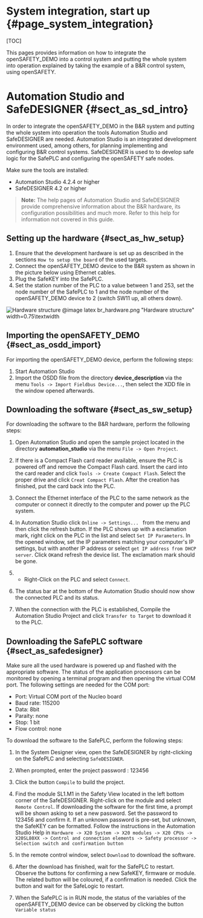 System integration, start up {#page_system_integration}
============

[TOC]

This pages provides information on how to integrate the openSAFETY_DEMO into
a control system and putting the whole system into operation
explained by taking the example of a B&R control system, using openSAFETY.

# Automation Studio and SafeDESIGNER {#sect_as_sd_intro}

In order to integrate the openSAFETY_DEMO in the B&R system and putting the
whole system into operation the tools Automation Studio and SafeDESIGNER are
needed. Automation Studio is an integrated development environment used,
among others, for planning implementing and configuring B&R control systems.
SafeDESIGNER is used to to develop safe logic for the SafePLC and configuring
the openSAFETY safe nodes.

Make sure the tools are installed:
  - Automation Studio 4.2.4 or higher
  - SafeDESIGNER 4.2 or higher


> **Note:** The help pages of Automation Studio and SafeDESIGNER provide
> comprehensive information about the B&R hardware, its configuration
> possibilities and much more. Refer to this help for information not covered
> in this guide.

## Setting up the hardware {#sect_as_hw_setup}

1. Ensure that the development hardware is set up as described in the sections
  `How to setup the board` of the used targets.
2. Connect the openSAFETY_DEMO device to the B&R system as shown in the picture
  below using Ethernet cables.
3. Plug the SafeKEY into the SafePLC.
4. Set the station number of the PLC to a value between 1 and 253,
  set the node number of the SafePLC to 1 and the node number of the
  openSAFETY_DEMO device to 2 (switch SW11 up, all others down).

![Hardware structure](br_hardware.png)
@image latex br_hardware.png "Hardware structure" width=0.75\textwidth

## Importing the openSAFETY_DEMO {#sect_as_osdd_import}

For importing the openSAFETY_DEMO device, perform the following steps:

1. Start Automation Studio
2. Import the OSDD file from the directory **device_description** via the
    menu `Tools -> Import Fieldbus Device...`, then select the XDD file in the
    window opened afterwards.

## Downloading the software {#sect_as_sw_setup}

For downloading the software to the B&R hardware, perform the following steps:

1. Open Automation Studio and open the sample project located in the directory
  **automation_studio** via the menu `File -> Open Project`.
2. If there is a Compact Flash card reader available, ensure the PLC is powered
  off and remove the Compact Flash card. Insert the card into the card reader
  and click `Tools -> Create Compact Flash`. Select the proper drive and click
  `Creat Compact Flash`. After the creation has finished, put the card back into
  the PLC.

3. Connect the Ethernet interface of the PLC to the same network as the
   computer or connect it directly to the computer and power up the PLC system.

4. In Automation Studio click `Online -> Settings... ` from the menu and then
  click the refresh button. If the PLC shows up with a exclamation mark,
  right click on the PLC in the list and select `Set IP Parameters`.
  In the opened window, set the IP parameters matching your computer's IP
  settings, but with another IP address or select
  `get IP address from DHCP server`.
  Click `OK`and refresh the device list.
  The exclamation mark should be gone.

5. * Right-Click on the PLC and select
  `Connect`.
6. The status bar at the bottom of the Automation Studio should now show the
  connected PLC and its status.

7. When the connection with the PLC is established, Compile the Automation
  Studio Project and click `Transfer to Target` to download it to the PLC.

## Downloading the SafePLC software {#sect_as_safedesigner}

Make sure all the used hardware is powered up and flashed with the appropriate
software. The status of the application processors can be monitored by opening
a terminal program and then opening the virtual COM port.
The following settings are needed for the COM port:
- Port: Virtual COM port of the Nucleo board
- Baud rate: 115200
- Data: 8bit
- Paraity: none
- Stop: 1 bit
- Flow control: none

To download the software to the SafePLC, perform the following steps:

1. In the System Designer view, open the SafeDESIGNER by right-clicking on the
  SafePLC and selecting `SafeDESIGNER`.

2. When prompted, enter the project password : 123456

3. Click the button `Compile` to build the project.

4. Find the module SL1.M1 in the Safety View located in the left bottom corner
  of the SafeDESIGNER. Right-click on the module and  select `Remote Control`.
  If downloading the software for the first time, a prompt will be shown
  asking to set a new password. Set the password to 123456 and confirm it.
  If an unknown password is pre-set, but unknown, the SafeKEY can be formatted.
  Follow the instructions in the Automation Studio Help in
  `Hardware -> X20 System -> X20 modules -> X20 CPUs -> X20SL80XX -> Control and connection elements -> Safety processor -> Selection switch and confirmation button`

5. In the remote control window, select `Download` to download the software.

6. After the download has finished, wait for the SafePLC to restart.
  Observe the buttons for confirming a new SafeKEY, firmware or module.
  The related button will be coloured, if a confirmation is needed.
  Click the button and wait for the SafeLogic to restart.

7. When the SafePLC is in RUN mode, the status of the variables of the
  openSAFETY_DEMO device can be observed by clicking the button `Variable status`

